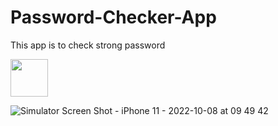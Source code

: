# Password-Checker-App
This app is to check strong password

<img src="[http://url/image.png](https://user-images.githubusercontent.com/108306204/194711937-8a2d9f6e-df3c-4bae-9f7e-9916bdfee912.png)" height="60" width="60" >

![Simulator Screen Shot - iPhone 11 - 2022-10-08 at 09 49 42](https://user-images.githubusercontent.com/108306204/194711937-8a2d9f6e-df3c-4bae-9f7e-9916bdfee912.png)
